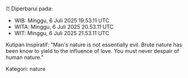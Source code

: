⏰ Diperbarui pada:
- WIB: Minggu, 6 Juli 2025 19.53.11 UTC
- WITA: Minggu, 6 Juli 2025 20.53.11 UTC
- WIT: Minggu, 6 Juli 2025 21.53.11 UTC

Kutipan Inspiratif:
"Man's nature is not essentially evil. Brute nature has been know to yield to the influence of love. You must never despair of human nature."


Kategori: nature

